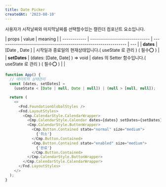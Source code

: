 ```yaml
---
title: Date Picker
createdAt: '2023-08-10'
---
```


사용자가 시작날짜와 마지막날짜를 선택할수있는 캘린더 컴포넌트 요소입니다.<br/>

| props        | value                          | meaning                                                          |
| ------------ | ------------------------------ | ---------------------------------------------------------------- | --- |
| **dates**    | [Date , Date ]                 | 시작일과 종료일의 현재상태입니다.( useState 로 관리 ) ( 필수⭕ ) |
| **setDates** | (dates: [Date, Date] ) => void | dates 의 Setter 함수입니다.( useState 로 관리 ) ( 필수⭕ )       |     |

```js
function App() {
  // 데이트의 상태관리
  const [dates, setDates] =
    (useState < [Date | null, Date | null]) | (null > [null, null]);

  return (
    <>
      <Fnd.FoundationGlobalStyles />
      <Fnd.LayoutStyles>
        <Cmp.CalendarStyle.CalendarWrapper>
          <Cmp.CalendarStyle.Calendar dates={dates} setDates={setDates} />
          <Cmp.CalendarStyle.ButtonWrapper>
            <Cmp.Button.Contained state="normal" size="medium">
              {'취소'}
            </Cmp.Button.Contained>
            <Cmp.Button.Contained state="enabled" size="medium">
              {'완료'}
            </Cmp.Button.Contained>
          </Cmp.CalendarStyle.ButtonWrapper>
        </Cmp.CalendarStyle.CalendarWrapper>
      </Fnd.LayoutStyles>
    </>
  );
}
```
